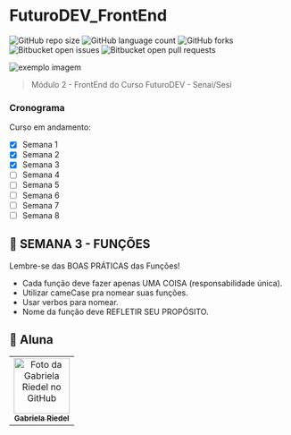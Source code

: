 # FuturoDEV_FrontEnd

<!---Esses são exemplos. Veja https://shields.io para outras pessoas ou para personalizar este conjunto de escudos. Você pode querer incluir dependências, status do projeto e informações de licença aqui--->

![GitHub repo size](https://img.shields.io/github/repo-size/iuricode/README-template?style=for-the-badge)
![GitHub language count](https://img.shields.io/github/languages/count/iuricode/README-template?style=for-the-badge)
![GitHub forks](https://img.shields.io/github/forks/iuricode/README-template?style=for-the-badge)
![Bitbucket open issues](https://img.shields.io/bitbucket/issues/iuricode/README-template?style=for-the-badge)
![Bitbucket open pull requests](https://img.shields.io/bitbucket/pr-raw/iuricode/README-template?style=for-the-badge)

<img src="exemplo-image.png" alt="exemplo imagem">

> Módulo 2 - FrontEnd do Curso FuturoDEV - Senai/Sesi

### Cronograma

Curso em andamento:

- [x] Semana 1
- [x] Semana 2
- [x] Semana 3
- [ ] Semana 4
- [ ] Semana 5
- [ ] Semana 6
- [ ] Semana 7
- [ ] Semana 8

## :dizzy: SEMANA 3 - FUNÇÕES

Lembre-se das BOAS PRÁTICAS das Funções!
<!---Estes são apenas requisitos de exemplo. Adicionar, duplicar ou remover conforme necessário--->
* Cada função deve fazer apenas UMA COISA (responsabilidade única).
* Utilizar cameCase pra nomear suas funções.
* Usar verbos para nomear.
* Nome da função deve REFLETIR SEU PROPÓSITO.

## 🤝 Aluna

<table>
  <tr>
    <td align="center">
      <a href="#">
        <img src="https://avatars.githubusercontent.com/u/112433872?v=4" width="100px;" alt="Foto da Gabriela Riedel no GitHub"/><br>
        <sub>
          <b>Gabriela Riedel</b>
        </sub>
      </a>
    </td>